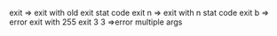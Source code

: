 exit => exit with old exit stat code
exit n => exit with n stat code
exit b => error exit with 255
exit 3 3 =>error multiple args